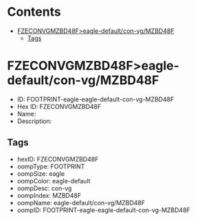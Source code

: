 



Contents
========

* [FZECONVGMZBD48F>eagle-default/con-vg/MZBD48F](#fzeconvgmzbd48feagle-defaultcon-vgmzbd48f)
	* [Tags](#tags)

# FZECONVGMZBD48F>eagle-default/con-vg/MZBD48F

- ID: FOOTPRINT-eagle-eagle-default-con-vg-MZBD48F
- Hex ID: FZECONVGMZBD48F
- Name: 
- Description: 

## Tags

- hexID: FZECONVGMZBD48F
- oompType: FOOTPRINT
- oompSize: eagle
- oompColor: eagle-default
- oompDesc: con-vg
- oompIndex: MZBD48F
- oompName: eagle-default/con-vg/MZBD48F
- oompID: FOOTPRINT-eagle-eagle-default-con-vg-MZBD48F
